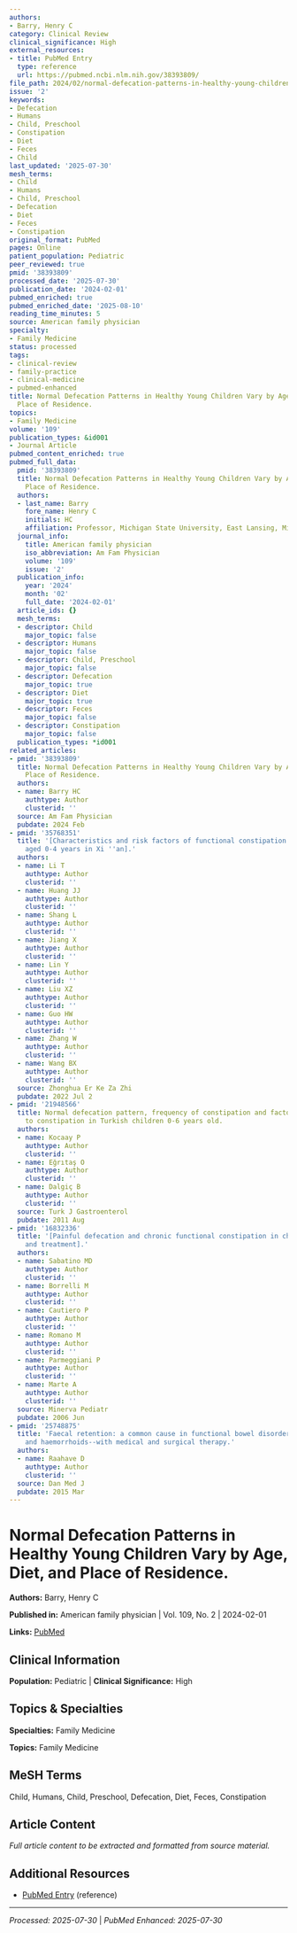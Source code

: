 ```yaml
---
authors:
- Barry, Henry C
category: Clinical Review
clinical_significance: High
external_resources:
- title: PubMed Entry
  type: reference
  url: https://pubmed.ncbi.nlm.nih.gov/38393809/
file_path: 2024/02/normal-defecation-patterns-in-healthy-young-children-vary-by.md
issue: '2'
keywords:
- Defecation
- Humans
- Child, Preschool
- Constipation
- Diet
- Feces
- Child
last_updated: '2025-07-30'
mesh_terms:
- Child
- Humans
- Child, Preschool
- Defecation
- Diet
- Feces
- Constipation
original_format: PubMed
pages: Online
patient_population: Pediatric
peer_reviewed: true
pmid: '38393809'
processed_date: '2025-07-30'
publication_date: '2024-02-01'
pubmed_enriched: true
pubmed_enriched_date: '2025-08-10'
reading_time_minutes: 5
source: American family physician
specialty:
- Family Medicine
status: processed
tags:
- clinical-review
- family-practice
- clinical-medicine
- pubmed-enhanced
title: Normal Defecation Patterns in Healthy Young Children Vary by Age, Diet, and
  Place of Residence.
topics:
- Family Medicine
volume: '109'
publication_types: &id001
- Journal Article
pubmed_content_enriched: true
pubmed_full_data:
  pmid: '38393809'
  title: Normal Defecation Patterns in Healthy Young Children Vary by Age, Diet, and
    Place of Residence.
  authors:
  - last_name: Barry
    fore_name: Henry C
    initials: HC
    affiliation: Professor, Michigan State University, East Lansing, Mich.
  journal_info:
    title: American family physician
    iso_abbreviation: Am Fam Physician
    volume: '109'
    issue: '2'
  publication_info:
    year: '2024'
    month: '02'
    full_date: '2024-02-01'
  article_ids: {}
  mesh_terms:
  - descriptor: Child
    major_topic: false
  - descriptor: Humans
    major_topic: false
  - descriptor: Child, Preschool
    major_topic: false
  - descriptor: Defecation
    major_topic: true
  - descriptor: Diet
    major_topic: true
  - descriptor: Feces
    major_topic: false
  - descriptor: Constipation
    major_topic: false
  publication_types: *id001
related_articles:
- pmid: '38393809'
  title: Normal Defecation Patterns in Healthy Young Children Vary by Age, Diet, and
    Place of Residence.
  authors:
  - name: Barry HC
    authtype: Author
    clusterid: ''
  source: Am Fam Physician
  pubdate: 2024 Feb
- pmid: '35768351'
  title: '[Characteristics and risk factors of functional constipation in children
    aged 0-4 years in Xi ''an].'
  authors:
  - name: Li T
    authtype: Author
    clusterid: ''
  - name: Huang JJ
    authtype: Author
    clusterid: ''
  - name: Shang L
    authtype: Author
    clusterid: ''
  - name: Jiang X
    authtype: Author
    clusterid: ''
  - name: Lin Y
    authtype: Author
    clusterid: ''
  - name: Liu XZ
    authtype: Author
    clusterid: ''
  - name: Guo HW
    authtype: Author
    clusterid: ''
  - name: Zhang W
    authtype: Author
    clusterid: ''
  - name: Wang BX
    authtype: Author
    clusterid: ''
  source: Zhonghua Er Ke Za Zhi
  pubdate: 2022 Jul 2
- pmid: '21948566'
  title: Normal defecation pattern, frequency of constipation and factors related
    to constipation in Turkish children 0-6 years old.
  authors:
  - name: Kocaay P
    authtype: Author
    clusterid: ''
  - name: Eğrıtaş O
    authtype: Author
    clusterid: ''
  - name: Dalgiç B
    authtype: Author
    clusterid: ''
  source: Turk J Gastroenterol
  pubdate: 2011 Aug
- pmid: '16832336'
  title: '[Painful defecation and chronic functional constipation in children: Diagnosis
    and treatment].'
  authors:
  - name: Sabatino MD
    authtype: Author
    clusterid: ''
  - name: Borrelli M
    authtype: Author
    clusterid: ''
  - name: Cautiero P
    authtype: Author
    clusterid: ''
  - name: Romano M
    authtype: Author
    clusterid: ''
  - name: Parmeggiani P
    authtype: Author
    clusterid: ''
  - name: Marte A
    authtype: Author
    clusterid: ''
  source: Minerva Pediatr
  pubdate: 2006 Jun
- pmid: '25748875'
  title: 'Faecal retention: a common cause in functional bowel disorders, appendicitis
    and haemorrhoids--with medical and surgical therapy.'
  authors:
  - name: Raahave D
    authtype: Author
    clusterid: ''
  source: Dan Med J
  pubdate: 2015 Mar
---
```


# Normal Defecation Patterns in Healthy Young Children Vary by Age, Diet, and Place of Residence.

**Authors:** Barry, Henry C

**Published in:** American family physician | Vol. 109, No. 2 | 2024-02-01

**Links:** [PubMed](https://pubmed.ncbi.nlm.nih.gov/38393809/)

## Clinical Information

**Population:** Pediatric | **Clinical Significance:** High

## Topics & Specialties

**Specialties:** Family Medicine

**Topics:** Family Medicine

## MeSH Terms

Child, Humans, Child, Preschool, Defecation, Diet, Feces, Constipation

## Article Content

*Full article content to be extracted and formatted from source material.*

## Additional Resources

- [PubMed Entry](https://pubmed.ncbi.nlm.nih.gov/38393809/) (reference)

---

*Processed: 2025-07-30* | *PubMed Enhanced: 2025-07-30*
